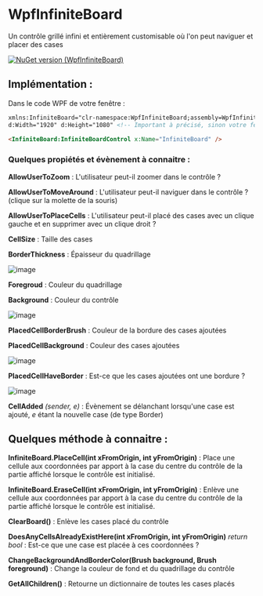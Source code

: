 
# WpfInfiniteBoard
Un contrôle grillé infini et entièrement customisable où l'on peut naviguer et placer des cases

[![NuGet version (WpfInfiniteBoard)](https://img.shields.io/nuget/v/WpfInfiniteBoard.svg?style=flat-square)](https://www.nuget.org/packages/WpfInfiniteBoard)

## Implémentation :

Dans le code WPF de votre fenêtre :

```html
xmlns:InfiniteBoard="clr-namespace:WpfInfiniteBoard;assembly=WpfInfiniteBoard"
d:Width="1920" d:Height="1080" <!-- Important à précisé, sinon votre fenêtre fera une taille immense dans le designer --> 
 
<InfiniteBoard:InfiniteBoardControl x:Name="InfiniteBoard" />
```

### Quelques propiétés et évènement à connaitre :

**AllowUserToZoom** : L'utilisateur peut-il zoomer dans le contrôle ?

**AllowUserToMoveAround** : L'utilisateur peut-il naviguer dans le contrôle ? (clique sur la molette de la souris)

**AllowUserToPlaceCells** : L'utilisateur peut-il placé des cases avec un clique gauche et en supprimer avec un clique droit ?

**CellSize** : Taille des cases


**BorderThickness** : Épaisseur du quadrillage

![image](https://user-images.githubusercontent.com/56195432/197851905-632dd44c-0468-467a-995c-29fa244120e5.png)


**Foregroud** : Couleur du quadrillage

**Background** : Couleur du contrôle

![image](https://user-images.githubusercontent.com/56195432/197851064-cff248cb-b76d-4297-afae-dbcae3192753.png)


**PlacedCellBorderBrush** : Couleur de la bordure des cases ajoutées 

**PlacedCellBackground** : Couleur des cases ajoutées

![image](https://user-images.githubusercontent.com/56195432/197851203-4aeb1647-1e24-46a4-ad2f-b8de5b5ab0a2.png)


**PlacedCellHaveBorder** : Est-ce que les cases ajoutées ont une bordure ?

![image](https://user-images.githubusercontent.com/56195432/197851455-c1d78a4c-801a-456a-9fa8-94726312ebea.png)


**CellAdded** *(sender, e)* : Évènement se délanchant lorsqu'une case est ajouté, *e* étant la nouvelle case (de type Border)


## Quelques méthode à connaitre :


**InfiniteBoard.PlaceCell(int xFromOrigin, int yFromOrigin)** : Place une cellule aux coordonnées par apport à la case du centre du contrôle de la partie affiché lorsque le contrôle est initialisé.


**InfiniteBoard.EraseCell(int xFromOrigin, int yFromOrigin)** : Enlève une cellule aux coordonnées par apport à la case du centre du contrôle de la partie affiché lorsque le contrôle est initialisé.




**ClearBoard()** : Enlève les cases placé du contrôle

**DoesAnyCellsAlreadyExistHere(int xFromOrigin, int yFromOrigin)** *return bool* : Est-ce que une case est placée à ces coordonnées ?

**ChangeBackgroundAndBorderColor(Brush background, Brush foreground)** : Change la couleur de fond et du quadrillage du contrôle

**GetAllChildren()** : Retourne un dictionnaire de toutes les cases placés 
